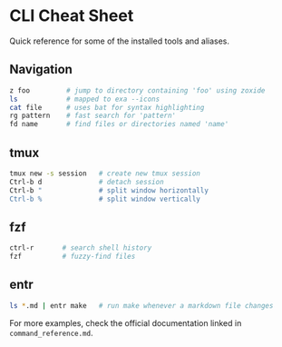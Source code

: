 # CLI Cheat Sheet

Quick reference for some of the installed tools and aliases.

## Navigation

```bash
z foo         # jump to directory containing 'foo' using zoxide
ls            # mapped to exa --icons
cat file      # uses bat for syntax highlighting
rg pattern    # fast search for 'pattern'
fd name       # find files or directories named 'name'
```

## tmux

```bash
tmux new -s session   # create new tmux session
Ctrl-b d              # detach session
Ctrl-b "              # split window horizontally
Ctrl-b %              # split window vertically
```

## fzf

```bash
ctrl-r       # search shell history
fzf          # fuzzy-find files
```

## entr

```bash
ls *.md | entr make   # run make whenever a markdown file changes
```

For more examples, check the official documentation linked in `command_reference.md`.
